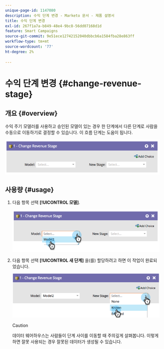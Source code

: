 ```yaml
---
unique-page-id: 1147080
description: 수익 단계 변경 - Marketo 문서 - 제품 설명서
title: 수익 단계 변경
exl-id: 267f1a7a-b849-48e4-9bc8-56dd07168d1d
feature: Smart Campaigns
source-git-commit: 9e51ece12742152040dbbcb6a1584fba28e863ff
workflow-type: tm+mt
source-wordcount: '77'
ht-degree: 2%

---
```


# 수익 단계 변경 {#change-revenue-stage}

## 개요 {#overview}

수익 주기 모델러를 사용하고 승인된 모델이 있는 경우 한 단계에서 다른 단계로 사람을 수동으로 이동하기로 결정할 수 있습니다. 이 흐름 단계는 도움이 됩니다.

![](assets/image2014-9-22-17-3a4-3a59.png)

## 사용량 {#usage}

1. 다음 항목 선택 **[!UICONTROL 모델]**.

   ![](assets/image2014-9-22-17-3a5-3a4.png)

1. 다음 항목 선택 **[!UICONTROL 새 단계]** 을(를) 할당하려고 하면 이 작업이 완료되었습니다.

   ![](assets/image2014-9-22-17-5-8.png)

   >[!CAUTION]
   >
   >데이터 웨어하우스는 사람들이 단계 사이를 이동할 때 주의깊게 살펴봅니다. 이렇게 하면 잘못 사용되는 경우 잘못된 데이터가 생성될 수 있습니다.
